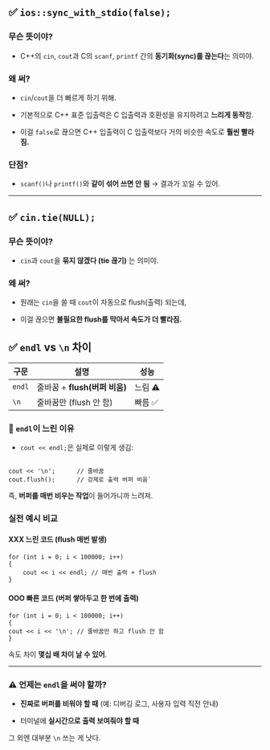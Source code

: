 ## ✅ `ios::sync_with_stdio(false);`

### 무슨 뜻이야?

- C++의 `cin`, `cout`과 C의 `scanf`, `printf` 간의 **동기화(sync)를 끊는다**는 의미야.
    

### 왜 써?

- `cin`/`cout`을 더 빠르게 하기 위해.
    
- 기본적으로 C++ 표준 입출력은 C 입출력과 호환성을 유지하려고 **느리게 동작**함.
    
- 이걸 `false`로 끊으면 C++ 입출력이 C 입출력보다 거의 비슷한 속도로 **훨씬 빨라짐.**
    

### 단점?

- `scanf()`나 `printf()`와 **같이 섞어 쓰면 안 됨** → 결과가 꼬일 수 있어.
    

---

## ✅ `cin.tie(NULL);`

### 무슨 뜻이야?

- `cin`과 `cout`을 **묶지 않겠다 (tie 끊기)** 는 의미야.
    

### 왜 써?

- 원래는 `cin`을 쓸 때 `cout`이 자동으로 flush(출력) 되는데,
    
- 이걸 끊으면 **불필요한 flush를 막아서 속도가 더 빨라짐.**


## ✅ `endl` vs `\n` 차이

|구문|설명|성능|
|---|---|---|
|`endl`|줄바꿈 + **flush(버퍼 비움)**|느림 ⚠️|
|`\n`|줄바꿈만 (flush 안 함)|빠름 ✅|


### 🎯 `endl`이 느린 이유
- `cout << endl;`은 실제로 이렇게 생김:
```

cout << '\n';      // 줄바꿈 
cout.flush();      // 강제로 출력 버퍼 비움`
```

즉, **버퍼를 매번 비우는 작업**이 들어가니까 느려져.


### 실전 예시 비교

#### XXX 느린 코드 (flush 매번 발생)


```
for (int i = 0; i < 100000; i++) 
{     
	cout << i << endl; // 매번 출력 + flush 
}
```

####  OOO 빠른 코드 (버퍼 쌓아두고 한 번에 출력)



```
for (int i = 0; i < 100000; i++) 
{     
cout << i << '\n'; // 줄바꿈만 하고 flush 안 함 
}
```

속도 차이 **몇십 배 차이 날 수 있어**.

---

### ⚠️ 언제는 `endl`을 써야 할까?

- **진짜로 버퍼를 비워야 할 때** (예: 디버깅 로그, 사용자 입력 직전 안내)
    
- 터미널에 **실시간으로 출력 보여줘야 할 때**
    

그 외엔 대부분 `\n` 쓰는 게 낫다.